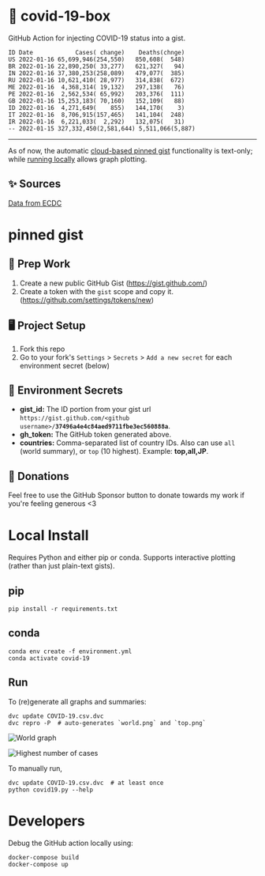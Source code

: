 # 🏥 covid-19-box

GitHub Action for injecting COVID-19 status into a gist.

```
ID Date            Cases( change)    Deaths(chnge)
US 2022-01-16 65,699,946(254,550)   850,608(  548)
BR 2022-01-16 22,890,250( 33,277)   621,327(   94)
IN 2022-01-16 37,380,253(258,089)   479,077(  385)
RU 2022-01-16 10,621,410( 28,977)   314,838(  672)
ME 2022-01-16  4,368,314( 19,132)   297,138(   76)
PE 2022-01-16  2,562,534( 65,992)   203,376(  111)
GB 2022-01-16 15,253,183( 70,160)   152,109(   88)
ID 2022-01-16  4,271,649(    855)   144,170(    3)
IT 2022-01-16  8,706,915(157,465)   141,104(  248)
IR 2022-01-16  6,221,033(  2,292)   132,075(   31)
-- 2022-01-15 327,332,450(2,581,644) 5,511,066(5,887)
```

---

As of now, the automatic [cloud-based pinned gist](#pinned-gist) functionality is text-only;
while [running locally](#local-install) allows graph plotting.

## ✨ Sources

[Data from ECDC](https://www.ecdc.europa.eu/en/publications-data/download-todays-data-geographic-distribution-covid-19-cases-worldwide)

# pinned gist

## 🎒 Prep Work
1. Create a new public GitHub Gist (https://gist.github.com/)
1. Create a token with the `gist` scope and copy it. (https://github.com/settings/tokens/new)

## 🖥 Project Setup
1. Fork this repo
1. Go to your fork's `Settings` > `Secrets` > `Add a new secret` for each environment secret (below)

## 🤫 Environment Secrets
- **gist_id:** The ID portion from your gist url `https://gist.github.com/<github username>/`**`37496a4e4c84aed9711fbe3ec560888a`**.
- **gh_token:** The GitHub token generated above.
- **countries:** Comma-separated list of country IDs. Also can use `all` (world summary), or `top` (10 highest). Example: **top,all,JP**.

## 💸 Donations

Feel free to use the GitHub Sponsor button to donate towards my work if you're feeling generous <3

# Local Install

Requires Python and either pip or conda. Supports interactive plotting (rather than just plain-text gists).

## pip

```
pip install -r requirements.txt
```

## conda

```
conda env create -f environment.yml
conda activate covid-19
```

## Run

To (re)generate all graphs and summaries:

```
dvc update COVID-19.csv.dvc
dvc repro -P  # auto-generates `world.png` and `top.png`
```

![World graph](world.png)

![Highest number of cases](top.png)

To manually run,

```
dvc update COVID-19.csv.dvc  # at least once
python covid19.py --help
```

# Developers

Debug the GitHub action locally using:

```
docker-compose build
docker-compose up
```
